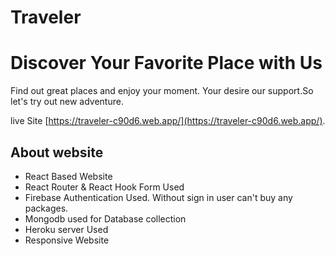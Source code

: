 # Traveler
# Discover Your Favorite Place with Us
Find out great places and enjoy your moment. Your desire our support.So let's try out new adventure.

live Site [https://traveler-c90d6.web.app/](https://traveler-c90d6.web.app/).

## About website

* React Based Website
* React Router & React Hook Form Used
* Firebase Authentication Used. Without sign in user can't buy any packages.
* Mongodb used for Database collection
* Heroku server Used
* Responsive Website
